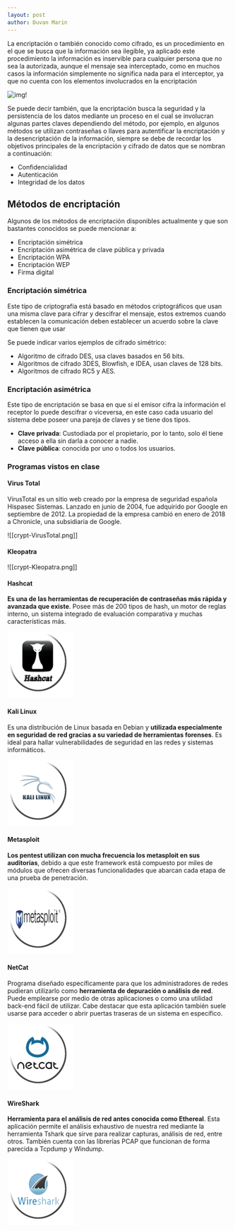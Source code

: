 ```yaml
---
layout: post
author: Duvan Marin
---
```


La encriptación o también conocido como cifrado, es un procedimiento en el que se busca que la información sea ilegible, ya aplicado este procedimiento la información es inservible para cualquier persona que no sea la autorizada, aunque el mensaje sea interceptado, como en muchos casos la información simplemente no significa nada para el interceptor, ya que no cuenta con los elementos involucrados en la encriptación

![img!](https://github.com/DesiAPG/desiapg.github.io/blob/master/_posts/imgs/Encriptaci%C3%B3n.png?raw=true)

Se puede decir también, que la encriptación busca la seguridad y la persistencia de los datos mediante un proceso en el cual se involucran algunas partes claves dependiendo del método, por ejemplo, en algunos métodos se utilizan contraseñas o llaves para autentificar la encriptación y la desencriptación de la información, siempre se debe de recordar los objetivos principales de la encriptación y cifrado de datos que se nombran a continuación:

- Confidencialidad
- Autenticación
- Integridad de los datos

## Métodos de encriptación

Algunos de los métodos de encriptación disponibles actualmente y que son bastantes conocidos se puede mencionar a:

- Encriptación simétrica
- Encriptación asimétrica de clave pública y privada
- Encriptación WPA
- Encriptación WEP
- Firma digital

### Encriptación simétrica

Este tipo de criptografía está basado en métodos criptográficos que usan una misma clave para cifrar y descifrar el mensaje, estos extremos cuando establecen la comunicación deben establecer un acuerdo sobre la clave que tienen que usar

Se puede indicar varios ejemplos de cifrado simétrico:

- Algoritmo de cifrado DES, usa claves basados en 56 bits.
- Algoritmos de cifrado 3DES, Blowfish, e IDEA, usan claves de 128 bits.
- Algoritmos de cifrado RC5 y AES.

### Encriptación asimétrica

Este tipo de encriptación se basa en que si el emisor cifra la información el receptor lo puede descifrar o viceversa, en este caso cada usuario del sistema debe poseer una pareja de claves y se tiene dos tipos.

- **Clave privada**: Custodiada por el propietario, por lo tanto, solo él tiene acceso a ella sin darla a conocer a nadie.
- **Clave pública**: conocida por uno o todos los usuarios.

### Programas vistos en clase

#### Virus Total

VirusTotal es un sitio web creado por la empresa de seguridad española Hispasec Sistemas. Lanzado en junio de 2004, fue adquirido por Google en septiembre de 2012. La propiedad de la empresa cambió en enero de 2018 a Chronicle, una subsidiaria de Google.

![[crypt-VirusTotal.png]]

#### Kleopatra

![[crypt-Kleopatra.png]]

#### Hashcat 
**Es una de las herramientas de recuperación de contraseñas más rápida y avanzada que existe**. Posee más de 200 tipos de hash, un motor de reglas interno, un sistema integrado de evaluación comparativa y muchas características más.

![crypt-Hascat.png](https://github.com/DesiAPG/desiapg.github.io/blob/master/_posts/imgs/crypt-Hascat.png?raw=true)


#### Kali Linux 

Es una distribución de Linux basada en Debian y **utilizada especialmente en seguridad de red gracias a su variedad de herramientas forenses**. Es ideal para hallar vulnerabilidades de seguridad en las redes y sistemas informáticos.

![crypt-Kali.png](https://github.com/DesiAPG/desiapg.github.io/blob/master/_posts/imgs/crypt-Kali.png?raw=true)

#### Metasploit 
**Los pentest utilizan con mucha frecuencia los metasploit en sus auditorías**, debido a que este framework está compuesto por miles de módulos que ofrecen diversas funcionalidades que abarcan cada etapa de una prueba de penetración.

![crypt-Metasploit.png](https://github.com/DesiAPG/desiapg.github.io/blob/master/_posts/imgs/crypt-Metasploit.png?raw=true)

#### NetCat 
Programa diseñado específicamente para que los administradores de redes pudieran utilizarlo como **herramienta de depuración o análisis de red**. Puede emplearse por medio de otras aplicaciones o como una utilidad back-end fácil de utilizar. Cabe destacar que esta aplicación también suele usarse para acceder o abrir puertas traseras de un sistema en específico.

![crypt-Netcat.png](https://github.com/DesiAPG/desiapg.github.io/blob/master/_posts/imgs/crypt-Netcat.png?raw=true)

#### WireShark 

**Herramienta para el análisis de red antes conocida como Ethereal**. Esta aplicación permite el análisis exhaustivo de nuestra red mediante la herramienta Tshark que sirve para realizar capturas, análisis de red, entre otros. También cuenta con las librerías PCAP que funcionan de forma parecida a Tcpdump y Windump.

![crypt-WireShark.png](https://github.com/DesiAPG/desiapg.github.io/blob/master/_posts/imgs/crypt-WireShark.png?raw=true)